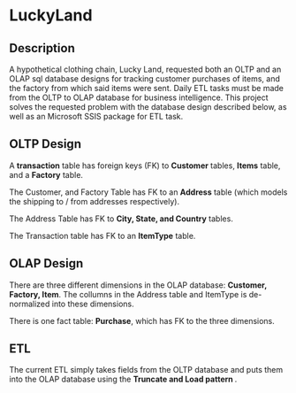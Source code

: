 # LuckyLand

## Description
A hypothetical clothing chain, Lucky Land, requested both an OLTP and an OLAP sql database designs for tracking customer purchases of items, and the factory from which said items were sent. Daily ETL tasks must be made from the OLTP to OLAP database for business intelligence. This project solves the requested problem with the database design described below, as well as an Microsoft SSIS package for ETL task.

## OLTP Design
A <b>transaction</b> table has foreign keys (FK) to <b>Customer</b> tables, <b>Items</b> table, and a <b>Factory</b> table.

The Customer, and Factory Table has FK to an <b>Address</b> table (which models the shipping to / from addresses respectively). 

The Address Table has FK to <b>City, State, and Country</b> tables.

The Transaction table has FK to an <b>ItemType</b> table.

## OLAP Design
There are three different dimensions in the OLAP database: <b>Customer, Factory, Item</b>. The collumns in the Address table and ItemType is de-normalized into these dimensions.

There is one fact table: <b>Purchase</b>, which has FK to the three dimensions.

## ETL 
The current ETL simply takes fields from the OLTP database and puts them into the OLAP database using the <b>Truncate and Load pattern </b>. 
